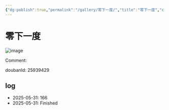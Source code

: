 ```yaml
---
{"dg-publish":true,"permalink":"/gallery/零下一度/","title":"零下一度","created":"2025-06-02T12:37:17.184+08:00"}
---
```



# 零下一度

![image](https://hiraeth-picbed.oss-cn-beijing.aliyuncs.com/20250531154151.webp)

Comment: 



doubanId: 25939429

## log

- 2025-05-31: 166
- 2025-05-31: Finished
